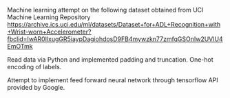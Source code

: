 Machine learning attempt on the following dataset obtained from UCI Machine Learning Repository
https://archive.ics.uci.edu/ml/datasets/Dataset+for+ADL+Recognition+with+Wrist-worn+Accelerometer?fbclid=IwAR0IlxugGR5iaypDagiohdosD9FB4mywzkn77zmfqGSOnIw2UVlU4EmOTmk

Read data via Python and implemented padding and truncation. One-hot encoding of labels.

Attempt to implement feed forward neural network through tensorflow API provided by Google. 
